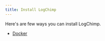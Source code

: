 ```yaml
---
title: Install LogChimp
---
```


Here's are few ways you can install LogChimp.

* [Docker](/docs/install/docker)
